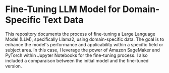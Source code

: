 # Fine-Tuning LLM Model for Domain-Specific Text Data

This repository documents the process of fine-tuning a Large Language Model (LLM), specifically Llama2, using domain-specific data. The goal is to enhance the model's performance and applicability within a specific field or subject area. In this case, I leverage the power of Amazon SageMaker and PyTorch within Jupyter Notebooks for the fine-tuning process. I also included a comparaison between the initial model and the fine-tuned version.